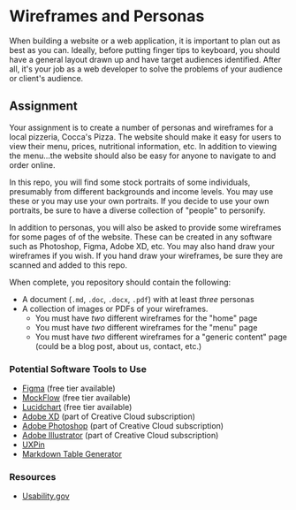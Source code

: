 # Wireframes and Personas
When building a website or a web application, it is important to plan out as best as you can. Ideally, before 
putting finger tips to keyboard, you should have a general layout drawn up and have target audiences identified. After 
all, it's your job as a web developer to solve the problems of your audience or client's audience.

## Assignment
Your assignment is to create a number of personas and wireframes for a local pizzeria, Cocca's Pizza. The website 
should make it easy for users to view their menu, prices, nutritional information, etc. In addition to viewing the 
menu...the website should also be easy for anyone to navigate to and order online.

In this repo, you will find some stock portraits of some individuals, presumably from different backgrounds and 
income levels. You may use these or you may use your own portraits. If you decide to use your own portraits, be sure 
to have a diverse collection of "people" to personify.

In addition to personas, you will also be asked to provide some wireframes for some pages of of the website. These 
can be created in any software such as Photoshop, Figma, Adobe XD, etc. You may also hand draw your wireframes if 
you wish. If you hand draw your wireframes, be sure they are scanned and added to this repo.

When complete, you repository should contain the following:

- A document (`.md`, `.doc`, `.docx`, `.pdf`) with at least _three_ personas
- A collection of images or PDFs of your wireframes.
  - You must have _two_ different wireframes for the "home" page
  - You must have _two_ different wireframes for the "menu" page
  - You must have _two_ different wireframes for a "generic content" page (could be a blog post, about us, contact, 
    etc.)

### Potential Software Tools to Use
- [Figma](https://www.figma.com/) (free tier available)
- [MockFlow](https://mockflow.com/) (free tier available)
- [Lucidchart](https://www.lucidchart.com/) (free tier available)
- [Adobe XD](https://www.adobe.com/products/xd.html) (part of Creative Cloud subscription)
- [Adobe Photoshop](https://www.adobe.com/products/photoshop.html) (part of Creative Cloud subscription)
- [Adobe Illustrator](https://www.adobe.com/products/illustrator.html) (part of Creative Cloud subscription)
- [UXPin](https://www.uxpin.com/)
- [Markdown Table Generator](https://www.tablesgenerator.com/markdown_tables)

### Resources
- [Usability.gov](https://www.usability.gov/how-to-and-tools/methods/personas.html)